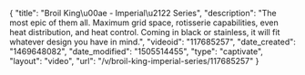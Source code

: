 {
    "title": "Broil King\u00ae - Imperial\u2122 Series",
    "description": "The most epic of them all. Maximum grid space, rotisserie capabilities, even heat distribution, and heat control. Coming in black or stainless, it will fit whatever design you have in mind.",
    "videoid": "117685257",
    "date_created": "1469648082",
    "date_modified": "1505514455",
    "type": "captivate",
    "layout": "video",
    "url": "\/v\/broil-king-imperial-series\/117685257"
}